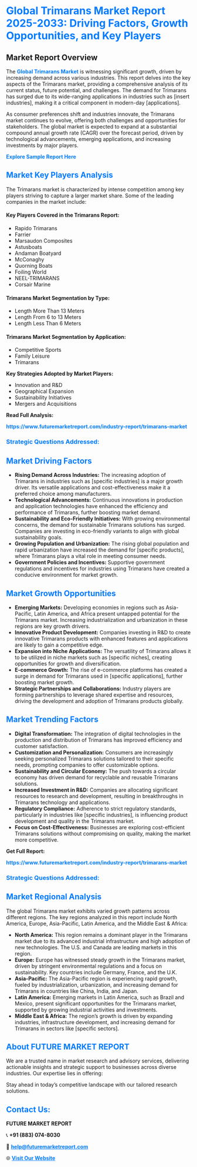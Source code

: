 <h1 style="color: #007BFF;">Global Trimarans Market Report 2025-2033: Driving Factors, Growth Opportunities, and Key Players</h1>

<section id="overview">
<h2>Market Report Overview</h2>
<p>The <a href="https://www.futuremarketreport.com/industry-report/trimarans-market" style="color: #007BFF; text-decoration: none;"><strong>Global Trimarans Market</strong></a> is witnessing significant growth, driven by increasing demand across various industries. This report delves into the key aspects of the Trimarans market, providing a comprehensive analysis of its current status, future potential, and challenges. The demand for Trimarans has surged due to its wide-ranging applications in industries such as [insert industries], making it a critical component in modern-day [applications].</p>
<p>As consumer preferences shift and industries innovate, the Trimarans market continues to evolve, offering both challenges and opportunities for stakeholders. The global market is expected to expand at a substantial compound annual growth rate (CAGR) over the forecast period, driven by technological advancements, emerging applications, and increasing investments by major players.</p>
</section>

<section id="overview">
<p><a href="https://www.futuremarketreport.com/request-sample/reportId=111358" style="color: #007BFF; text-decoration: none;"><strong>Explore Sample Report Here</strong></a></p>
</section>

<section id="key-players">
<h2 style="color: #007BFF;">Market Key Players Analysis</h2>
<p>The Trimarans market is characterized by intense competition among key players striving to capture a larger market share. Some of the leading companies in the market include:</p>
<h4>Key Players Covered in the Trimarans Report:</h4>
<ul><li>Rapido Trimarans</li><li>Farrier</li><li>Marsaudon Composites</li><li>Astusboats</li><li>Andaman Boatyard</li><li>McConaghy</li><li>Quorning Boats</li><li>Foiling World</li><li>NEEL-TRIMARANS</li><li>Corsair Marine</li></ul>
<h4>Trimarans Market Segmentation by Type:</h4>
<ul><li>Length More Than 13 Meters</li><li>Length From 6 to 13 Meters</li><li>Length Less Than 6 Meters</li></ul>

<h4>Trimarans Market Segmentation by Application:</h4>
<ul><li>Competitive Sports</li><li>Family Leisure</li><li>Trimarans</li></ul>
<p><strong>Key Strategies Adopted by Market Players:</strong></p>
<ul>
<li>Innovation and R&D</li>
<li>Geographical Expansion</li>
<li>Sustainability Initiatives</li>
<li>Mergers and Acquisitions</li>
</ul>
</section>

<section>
<p><strong>Read Full Analysis: </strong></p><a href="https://www.futuremarketreport.com/industry-report/trimarans-market" style="color: #007BFF; text-decoration: none;"><strong>https://www.futuremarketreport.com/industry-report/trimarans-market</strong></a>
<h3 style="color: #007BFF;">Strategic Questions Addressed:</h3>
</section>

<section id="driving-factors">
<h2 style="color: #007BFF;">Market Driving Factors</h2>
<ul>
<li><strong>Rising Demand Across Industries:</strong> The increasing adoption of Trimarans in industries such as [specific industries] is a major growth driver. Its versatile applications and cost-effectiveness make it a preferred choice among manufacturers.</li>
<li><strong>Technological Advancements:</strong> Continuous innovations in production and application technologies have enhanced the efficiency and performance of Trimarans, further boosting market demand.</li>
<li><strong>Sustainability and Eco-Friendly Initiatives:</strong> With growing environmental concerns, the demand for sustainable Trimarans solutions has surged. Companies are investing in eco-friendly variants to align with global sustainability goals.</li>
<li><strong>Growing Population and Urbanization:</strong> The rising global population and rapid urbanization have increased the demand for [specific products], where Trimarans plays a vital role in meeting consumer needs.</li>
<li><strong>Government Policies and Incentives:</strong> Supportive government regulations and incentives for industries using Trimarans have created a conducive environment for market growth.</li>
</ul>
</section>

<section id="growth-opportunities">
<h2 style="color: #007BFF;">Market Growth Opportunities</h2>
<ul>
<li><strong>Emerging Markets:</strong> Developing economies in regions such as Asia-Pacific, Latin America, and Africa present untapped potential for the Trimarans market. Increasing industrialization and urbanization in these regions are key growth drivers.</li>
<li><strong>Innovative Product Development:</strong> Companies investing in R&D to create innovative Trimarans products with enhanced features and applications are likely to gain a competitive edge.</li>
<li><strong>Expansion into Niche Applications:</strong> The versatility of Trimarans allows it to be utilized in niche markets such as [specific niches], creating opportunities for growth and diversification.</li>
<li><strong>E-commerce Growth:</strong> The rise of e-commerce platforms has created a surge in demand for Trimarans used in [specific applications], further boosting market growth.</li>
<li><strong>Strategic Partnerships and Collaborations:</strong> Industry players are forming partnerships to leverage shared expertise and resources, driving the development and adoption of Trimarans products globally.</li>
</ul>
</section>

<section id="trending-factors">
<h2 style="color: #007BFF;">Market Trending Factors</h2>
<ul>
<li><strong>Digital Transformation:</strong> The integration of digital technologies in the production and distribution of Trimarans has improved efficiency and customer satisfaction.</li>
<li><strong>Customization and Personalization:</strong> Consumers are increasingly seeking personalized Trimarans solutions tailored to their specific needs, prompting companies to offer customizable options.</li>
<li><strong>Sustainability and Circular Economy:</strong> The push towards a circular economy has driven demand for recyclable and reusable Trimarans solutions.</li>
<li><strong>Increased Investment in R&D:</strong> Companies are allocating significant resources to research and development, resulting in breakthroughs in Trimarans technology and applications.</li>
<li><strong>Regulatory Compliance:</strong> Adherence to strict regulatory standards, particularly in industries like [specific industries], is influencing product development and quality in the Trimarans market.</li>
<li><strong>Focus on Cost-Effectiveness:</strong> Businesses are exploring cost-efficient Trimarans solutions without compromising on quality, making the market more competitive.</li>
</ul>
</section>

<section>
<p><strong>Get Full Report: </strong></p><a href="https://www.futuremarketreport.com/industry-report/trimarans-market" style="color: #007BFF; text-decoration: none;"><strong>https://www.futuremarketreport.com/industry-report/trimarans-market</strong></a>
<h3 style="color: #007BFF;">Strategic Questions Addressed:</h3>
</section>


<section id="regional-analysis">
<h2 style="color: #007BFF;">Market Regional Analysis</h2>
<p>The global Trimarans market exhibits varied growth patterns across different regions. The key regions analyzed in this report include North America, Europe, Asia-Pacific, Latin America, and the Middle East & Africa:</p>
<ul>
<li><strong>North America:</strong> This region remains a dominant player in the Trimarans market due to its advanced industrial infrastructure and high adoption of new technologies. The U.S. and Canada are leading markets in this region.</li>
<li><strong>Europe:</strong> Europe has witnessed steady growth in the Trimarans market, driven by stringent environmental regulations and a focus on sustainability. Key countries include Germany, France, and the U.K.</li>
<li><strong>Asia-Pacific:</strong> The Asia-Pacific region is experiencing rapid growth, fueled by industrialization, urbanization, and increasing demand for Trimarans in countries like China, India, and Japan.</li>
<li><strong>Latin America:</strong> Emerging markets in Latin America, such as Brazil and Mexico, present significant opportunities for the Trimarans market, supported by growing industrial activities and investments.</li>
<li><strong>Middle East & Africa:</strong> The region’s growth is driven by expanding industries, infrastructure development, and increasing demand for Trimarans in sectors like [specific sectors].</li>
</ul>
</section>

<footer>
<h2 style="color: #007BFF;">About FUTURE MARKET REPORT</h2>
<p>We are a trusted name in market research and advisory services, delivering actionable insights and strategic support to businesses across diverse industries. Our expertise lies in offering:</p>

<p>Stay ahead in today’s competitive landscape with our tailored research solutions.</p>

<h2 style="color: #007BFF;">Contact Us:</h2>
<p><strong>FUTURE MARKET REPORT</strong></p>
<p>📞 <strong>+91 (883) 074-8030</strong></p>
<p>📧 <strong><a href="mailto:help@futuremarketreport.com" style="color: #007BFF;">help@futuremarketreport.com</a></strong></p>
<p>🌐 <strong><a href="https://www.futuremarketreport.com/" style="color: #007BFF;">Visit Our Website</a></strong></p>
</footer>